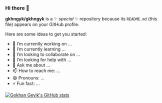### Hi there 👋


**gkhngyk/gkhngyk** is a ✨ _special_ ✨ repository because its `README.md` (this file) appears on your GitHub profile.

Here are some ideas to get you started:

- 🔭 I’m currently working on ...
- 🌱 I’m currently learning ...
- 👯 I’m looking to collaborate on ...
- 🤔 I’m looking for help with ...
- 💬 Ask me about ...
- 📫 How to reach me: ...
- 😄 Pronouns: ...
- ⚡ Fun fact: ...


[![Gokhan Geyik's GitHub stats](https://github-readme-stats.vercel.app/api?username=gkhngyk)](https://github.com/gkhngyk/github-readme-stats)
